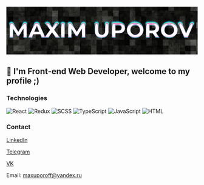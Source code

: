 [![Header](https://github.com/MaGTM/MaGTM/blob/main/assets/header.png)](https://github.com/MaGTM)

## 👋 I'm Front-end Web Developer, welcome to my profile ;)

### Technologies

![React](https://img.shields.io/badge/React-black?style=for-the-badge&logo=react) ![Redux](https://img.shields.io/badge/Redux-black?style=for-the-badge&logo=redux) ![SCSS](https://img.shields.io/badge/SCSS-black?style=for-the-badge&logo=sass) ![TypeScript](https://img.shields.io/badge/Type%20Script-black?style=for-the-badge&logo=typescript) ![JavaScript](https://img.shields.io/badge/Java%20Script-black?style=for-the-badge&logo=javascript) ![HTML](https://img.shields.io/badge/HTML-black?style=for-the-badge&logo=html5)

### Contact

[LinkedIn](https://www.linkedin.com/in/maxuporov/)

[Telegram](https://t.me/m4gt1m)

[VK](https://vk.com/magsim123)

Email: maxuporoff@yandex.ru
